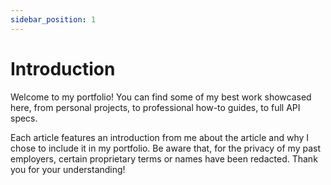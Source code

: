 ```yaml
---
sidebar_position: 1
---
```


# Introduction

Welcome to my portfolio! You can find some of my best work showcased here, from personal projects, to professional how-to guides, to full API specs. 

Each article features an introduction from me about the article and why I chose to include it in my portfolio. Be aware that, for the privacy of my past employers, certain proprietary terms or names have been redacted. Thank you for your understanding! 